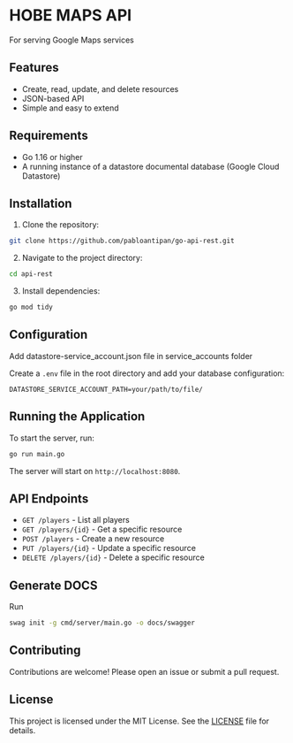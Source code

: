 # HOBE MAPS API

For serving Google Maps services

## Features

- Create, read, update, and delete resources
- JSON-based API
- Simple and easy to extend

## Requirements

- Go 1.16 or higher
- A running instance of a datastore documental database (Google Cloud Datastore)

## Installation

1. Clone the repository:
  ```sh
  git clone https://github.com/pabloantipan/go-api-rest.git
  ```
2. Navigate to the project directory:
  ```sh
  cd api-rest
  ```
3. Install dependencies:
  ```sh
  go mod tidy
  ```

## Configuration

Add datastore-service_account.json file in service_accounts folder

Create a `.env` file in the root directory and add your database configuration:
```env
DATASTORE_SERVICE_ACCOUNT_PATH=your/path/to/file/
```

## Running the Application

To start the server, run:
```sh
go run main.go
```

The server will start on `http://localhost:8080`.

## API Endpoints

- `GET /players` - List all players
- `GET /players/{id}` - Get a specific resource
- `POST /players` - Create a new resource
- `PUT /players/{id}` - Update a specific resource
- `DELETE /players/{id}` - Delete a specific resource

## Generate DOCS

Run
```sh
swag init -g cmd/server/main.go -o docs/swagger
```

## Contributing

Contributions are welcome! Please open an issue or submit a pull request.

## License

This project is licensed under the MIT License. See the [LICENSE](LICENSE) file for details.